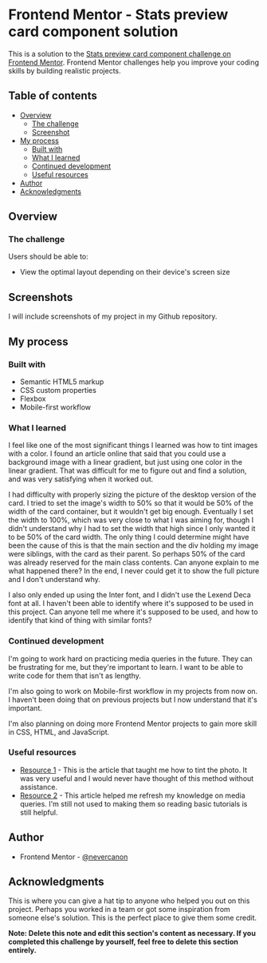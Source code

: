 # Frontend Mentor - Stats preview card component solution

This is a solution to the [Stats preview card component challenge on Frontend Mentor](https://www.frontendmentor.io/challenges/stats-preview-card-component-8JqbgoU62). Frontend Mentor challenges help you improve your coding skills by building realistic projects. 

## Table of contents

- [Overview](#overview)
  - [The challenge](#the-challenge)
  - [Screenshot](#screenshot)
- [My process](#my-process)
  - [Built with](#built-with)
  - [What I learned](#what-i-learned)
  - [Continued development](#continued-development)
  - [Useful resources](#useful-resources)
- [Author](#author)
- [Acknowledgments](#acknowledgments)

## Overview

### The challenge

Users should be able to:

- View the optimal layout depending on their device's screen size

## Screenshots

I will include screenshots of my project in my Github repository.

## My process

### Built with

- Semantic HTML5 markup
- CSS custom properties
- Flexbox
- Mobile-first workflow

### What I learned

I feel like one of the most significant things I learned was how to tint images with a color. I found an article online that said that you could use a background image with a linear gradient, but just using one color in the linear gradient. That was difficult for me to figure out and find a solution, and was very satisfying when it worked out.

I had difficulty with properly sizing the picture of the desktop version of the card. I tried to set the image's width to 50% so that it would be 50% of the width of the card container, but it wouldn't get big enough. Eventually I set the width to 100%, which was very close to what I was aiming for, though I didn't understand why I had to set the width that high since I only wanted it to be 50% of the card width. The only thing I could determine might have been the cause of this is that the main section and the div holding my image were siblings, with the card as their parent. So perhaps 50% of the card was already reserved for the main class contents. Can anyone explain to me what happened there? In the end, I never could get it to show the full picture and I don't understand why.

I also only ended up using the Inter font, and I didn't use the Lexend Deca font at all. I haven't been able to identify where it's supposed to be used in this project. Can anyone tell me where it's supposed to be used, and how to identify that kind of thing with similar fonts?

### Continued development

I'm going to work hard on practicing media queries in the future. They can be frustrating for me, but they're important to learn. I want to be able to write code for them that isn't as lengthy.

I'm also going to work on Mobile-first workflow in my projects from now on. I haven't been doing that on previous projects but I now understand that it's important.

I'm also planning on doing more Frontend Mentor projects to gain more skill in CSS, HTML, and JavaScript.

### Useful resources

- [Resource 1](https://css-tricks.com/tinted-images-multiple-backgrounds/) - This is the article that taught me how to tint the photo. It was very useful and I would never have thought of this method without assistance.
- [Resource 2](https://www.w3schools.com/css/css3_mediaqueries.asp) - This article helped me refresh my knowledge on media queries. I'm still not used to making them so reading basic tutorials is still helpful.

## Author

- Frontend Mentor - [@nevercanon](https://www.frontendmentor.io/profile/nevercanon)


## Acknowledgments

This is where you can give a hat tip to anyone who helped you out on this project. Perhaps you worked in a team or got some inspiration from someone else's solution. This is the perfect place to give them some credit.

**Note: Delete this note and edit this section's content as necessary. If you completed this challenge by yourself, feel free to delete this section entirely.**
